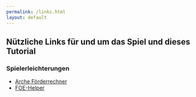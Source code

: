 ```yaml
---
permalink: /links.html
layout: default
---
```



## Nützliche Links für und um das Spiel und dieses Tutorial


### Spielerleichterungen 


* [Arche Förderrechner](http://graldron.bplaced.net/)
* [FOE-Helper](https://foe-helper.com/)



